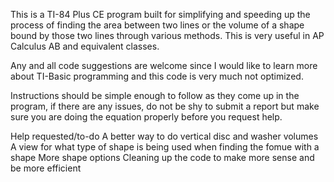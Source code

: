 This is a TI-84 Plus CE program built for simplifying and speeding up the process of finding the area between two lines or the volume of a shape bound by those two lines through various methods.
This is very useful in AP Calculus AB and equivalent classes.

Any and all code suggestions are welcome since I would like to learn more about TI-Basic programming and this code is very much not optimized.

Instructions should be simple enough to follow as they come up in the program, if there are any issues, do not be shy to submit a report but make sure you are doing the equation properly before you request help.


Help requested/to-do
A better way to do vertical disc and washer volumes
A view for what type of shape is being used when finding the fomue with a shape
More shape options
Cleaning up the code to make more sense and be more efficient